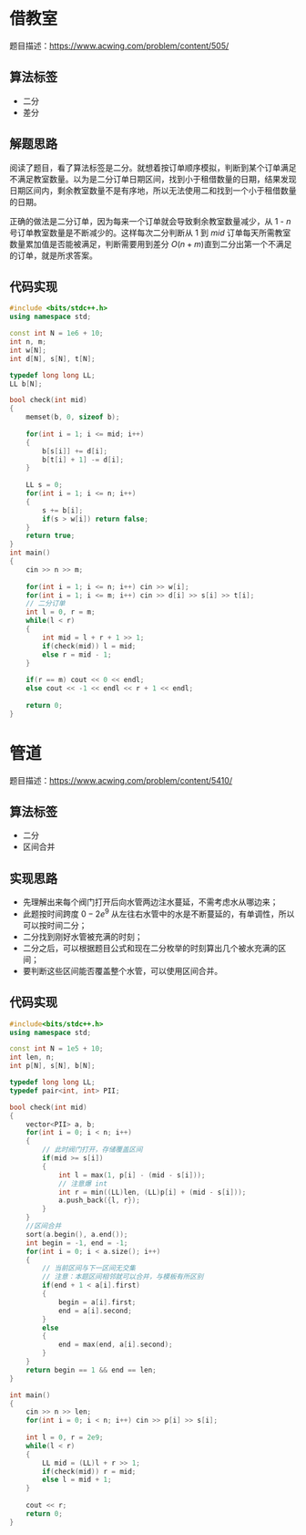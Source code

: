 # 借教室

题目描述：https://www.acwing.com/problem/content/505/

## 算法标签

- 二分
- 差分

## 解题思路

阅读了题目，看了算法标签是二分。就想着按订单顺序模拟，判断到某个订单满足不满足教室数量。以为是二分订单日期区间，找到小于租借数量的日期，结果发现日期区间内，剩余教室数量不是有序地，所以无法使用二和找到一个小于租借数量的日期。

正确的做法是二分订单，因为每来一个订单就会导致剩余教室数量减少，从 $1$ - $n$ 号订单教室数量是不断减少的。这样每次二分判断从 $1$ 到 $mid$ 订单每天所需教室数量累加值是否能被满足，判断需要用到差分 $O(n + m)$直到二分出第一个不满足的订单，就是所求答案。

## 代码实现

``` cpp
#include <bits/stdc++.h>
using namespace std;

const int N = 1e6 + 10;
int n, m;
int w[N];
int d[N], s[N], t[N];

typedef long long LL;
LL b[N];

bool check(int mid)
{
    memset(b, 0, sizeof b);
    
    for(int i = 1; i <= mid; i++)
    {
        b[s[i]] += d[i];
        b[t[i] + 1] -= d[i];
    }
    
    LL s = 0;
    for(int i = 1; i <= n; i++)
    {
        s += b[i];
        if(s > w[i]) return false;
    }
    return true;
}
int main()
{
    cin >> n >> m;
    
    for(int i = 1; i <= n; i++) cin >> w[i];
    for(int i = 1; i <= m; i++) cin >> d[i] >> s[i] >> t[i];
    // 二分订单
    int l = 0, r = m;
    while(l < r)
    {
        int mid = l + r + 1 >> 1;
        if(check(mid)) l = mid;
        else r = mid - 1;
    }
   
    if(r == m) cout << 0 << endl;
    else cout << -1 << endl << r + 1 << endl;
    
    return 0;
}
```



# 管道

题目描述：https://www.acwing.com/problem/content/5410/

## 算法标签

- 二分
- 区间合并

## 实现思路

- 先理解出来每个阀门打开后向水管两边注水蔓延，不需考虑水从哪边来；
- 此题按时间跨度 $0 - 2e^9$ 从左往右水管中的水是不断蔓延的，有单调性，所以可以按时间二分；
- 二分找到刚好水管被充满的时刻；
- 二分之后，可以根据题目公式和现在二分枚举的时刻算出几个被水充满的区间；
- 要判断这些区间能否覆盖整个水管，可以使用区间合并。

## 代码实现

```cpp
#include<bits/stdc++.h>
using namespace std;

const int N = 1e5 + 10;
int len, n;
int p[N], s[N], b[N];

typedef long long LL;
typedef pair<int, int> PII;

bool check(int mid)
{
    vector<PII> a, b;
    for(int i = 0; i < n; i++)
    {
        // 此时阀门打开，存储覆盖区间
        if(mid >= s[i])
        {
            int l = max(1, p[i] - (mid - s[i]));
            // 注意爆 int
            int r = min((LL)len, (LL)p[i] + (mid - s[i]));
            a.push_back({l, r});
        }
    }
    //区间合并
    sort(a.begin(), a.end());
    int begin = -1, end = -1;
    for(int i = 0; i < a.size(); i++)
    {
        // 当前区间与下一区间无交集
        // 注意：本题区间相邻就可以合并，与模板有所区别
        if(end + 1 < a[i].first)
        {
            begin = a[i].first;
            end = a[i].second;
        }
        else
        {
            end = max(end, a[i].second);
        }
    }
    return begin == 1 && end == len;
}

int main()
{
    cin >> n >> len;
    for(int i = 0; i < n; i++) cin >> p[i] >> s[i];
    
    int l = 0, r = 2e9;
    while(l < r)
    {
        LL mid = (LL)l + r >> 1;
        if(check(mid)) r = mid;
        else l = mid + 1;
    }
    
    cout << r;
    return 0;
}
```






